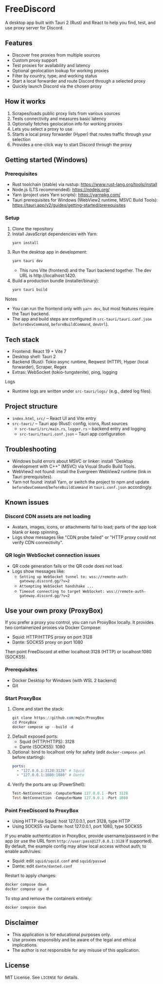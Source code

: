 # FreeDiscord

A desktop app built with Tauri 2 (Rust) and React to help you find, test, and use proxy server for Discord.

## Features

- Discover free proxies from multiple sources
- Custom proxy support
- Test proxies for availability and latency
- Optional geolocation lookup for working proxies
- Filter by country, type, and working status
- Start a local forwarder and route Discord through a selected proxy
- Quickly launch Discord via the chosen proxy

## How it works

1. Scrapes/loads public proxy lists from various sources
2. Tests connectivity and measures basic latency
3. Optionally fetches geolocation info for working proxies
4. Lets you select a proxy to use
5. Starts a local proxy forwarder (Hyper) that routes traffic through your selection
6. Provides a one-click way to start Discord through the proxy

## Getting started (Windows)

### Prerequisites

- Rust toolchain (stable) via rustup: https://www.rust-lang.org/tools/install
- Node.js (LTS recommended): https://nodejs.org/
- Yarn (project uses Yarn scripts): https://yarnpkg.com/
- Tauri prerequisites for Windows (WebView2 runtime, MSVC Build Tools): https://tauri.app/v2/guides/getting-started/prerequisites

### Setup

1. Clone the repository
2. Install JavaScript dependencies with Yarn:
   ```powershell
   yarn install
   ```
3. Run the desktop app in development:
   ```powershell
   yarn tauri dev
   ```
   - This runs Vite (frontend) and the Tauri backend together. The dev URL is http://localhost:1420.
4. Build a production bundle (installer/binary):
   ```powershell
   yarn tauri build
   ```

Notes
- You can run the frontend only with `yarn dev`, but most features require the Tauri backend.
- The app and build steps are configured in `src-tauri/tauri.conf.json` (`beforeDevCommand`, `beforeBuildCommand`, `devUrl`).

## Tech stack

- Frontend: React 19 + Vite 7
- Desktop shell: Tauri 2
- Backend (Rust): Tokio async runtime, Reqwest (HTTP), Hyper (local forwarder), Scraper, Regex
- Extras: WebSocket (tokio-tungstenite), ping, logging

Logs
- Runtime logs are written under `src-tauri/logs/` (e.g., dated log files).

## Project structure

- `index.html`, `src/` – React UI and Vite entry
- `src-tauri/` – Tauri app (Rust): config, icons, Rust sources
  - `src-tauri/src/main.rs`, `logger.rs` – backend entry and logging
  - `src-tauri/tauri.conf.json` – Tauri app configuration

## Troubleshooting

- Windows build errors about MSVC or linker: install "Desktop development with C++" (MSVC) via Visual Studio Build Tools.
- WebView2 not found: install the Evergreen WebView2 runtime (link in Tauri prerequisites).
- Yarn not found: install Yarn, or switch the project to npm and update `beforeDevCommand`/`beforeBuildCommand` in `tauri.conf.json` accordingly.

## Known issues

### Discord CDN assets are not loading

- Avatars, images, icons, or attachments fail to load; parts of the app look blank or keep spinning.
- Logs show messages like "CDN probe failed" or "HTTP proxy could not verify CDN connectivity".

### QR login WebSocket connection issues

- QR code generation fails or the QR code does not load.
- Logs show messages like:
   - `Setting up WebSocket tunnel to: wss://remote-auth-gateway.discord.gg/?v=2`
   - `Attempting WebSocket handshake ...`
   - `Timeout connecting to target WebSocket: wss://remote-auth-gateway.discord.gg/?v=2`

## Use your own proxy (ProxyBox)

If you prefer a proxy you control, you can run ProxyBox locally. It provides two containerized proxies via Docker Compose:

- Squid: HTTP/HTTPS proxy on port 3128
- Dante: SOCKS5 proxy on port 1080

Then point FreeDiscord at either localhost:3128 (HTTP) or localhost:1080 (SOCKS5).

### Prerequisites

- Docker Desktop for Windows (with WSL 2 backend)
- Git

### Start ProxyBox

1. Clone and start the stack:
   ```powershell
   git clone https://github.com/mq1n/ProxyBox
   cd ProxyBox
   docker compose up --build -d
   ```
2. Default exposed ports:
   - Squid (HTTP/HTTPS): 3128
   - Dante (SOCKS5): 1080
3. Optional: bind to localhost only for safety (edit `docker-compose.yml` before starting):
   ```yaml
   ports:
     - "127.0.0.1:3128:3128" # Squid
     - "127.0.0.1:1080:1080" # Dante
   ```
4. Verify the ports are up (PowerShell):
   ```powershell
   Test-NetConnection -ComputerName 127.0.0.1 -Port 3128
   Test-NetConnection -ComputerName 127.0.0.1 -Port 1080
   ```

### Point FreeDiscord to ProxyBox

- Using HTTP via Squid: host 127.0.0.1, port 3128, type HTTP
- Using SOCKS5 via Dante: host 127.0.0.1, port 1080, type SOCKS5

If you enable authentication in ProxyBox, provide username/password in the app (or use the URL form `http://user:pass@127.0.0.1:3128` if supported). By default, the example config may allow local access without auth; to enable auth/rules:

- Squid: edit `squid/squid.conf` and `squid/passwd`
- Dante: edit `dante/danted.conf`

Restart to apply changes:
```powershell
docker compose down
docker compose up -d
```

To stop and remove the containers entirely:
```powershell
docker compose down
```

## Disclaimer

- This application is for educational purposes only.
- Use proxies responsibly and be aware of the legal and ethical implications.
- The author is not responsible for any misuse of this application.

## License

MIT License. See `LICENSE` for details.

